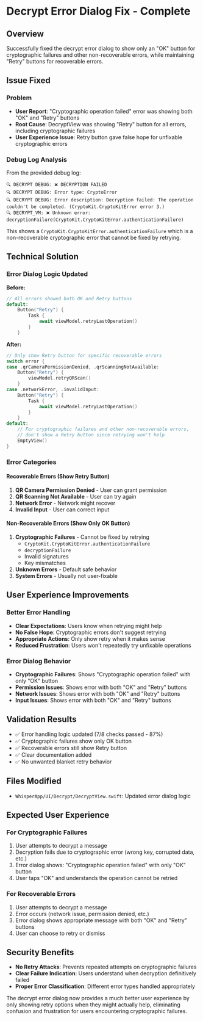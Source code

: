 # Decrypt Error Dialog Fix - Complete

## Overview
Successfully fixed the decrypt error dialog to show only an "OK" button for cryptographic failures and other non-recoverable errors, while maintaining "Retry" buttons for recoverable errors.

## Issue Fixed

### Problem
- **User Report**: "Cryptographic operation failed" error was showing both "OK" and "Retry" buttons
- **Root Cause**: DecryptView was showing "Retry" button for all errors, including cryptographic failures
- **User Experience Issue**: Retry button gave false hope for unfixable cryptographic errors

### Debug Log Analysis
From the provided debug log:
```
🔍 DECRYPT DEBUG: ❌ DECRYPTION FAILED
🔍 DECRYPT DEBUG: Error type: CryptoError
🔍 DECRYPT DEBUG: Error description: Decryption failed: The operation couldn't be completed. (CryptoKit.CryptoKitError error 3.)
🔍 DECRYPT_VM: ❌ Unknown error: decryptionFailure(CryptoKit.CryptoKitError.authenticationFailure)
```

This shows a `CryptoKit.CryptoKitError.authenticationFailure` which is a non-recoverable cryptographic error that cannot be fixed by retrying.

## Technical Solution

### Error Dialog Logic Updated

**Before:**
```swift
// All errors showed both OK and Retry buttons
default:
    Button("Retry") {
        Task {
            await viewModel.retryLastOperation()
        }
    }
```

**After:**
```swift
// Only show Retry button for specific recoverable errors
switch error {
case .qrCameraPermissionDenied, .qrScanningNotAvailable:
    Button("Retry") {
        viewModel.retryQRScan()
    }
case .networkError, .invalidInput:
    Button("Retry") {
        Task {
            await viewModel.retryLastOperation()
        }
    }
default:
    // For cryptographic failures and other non-recoverable errors,
    // don't show a Retry button since retrying won't help
    EmptyView()
}
```

### Error Categories

#### Recoverable Errors (Show Retry Button)
1. **QR Camera Permission Denied** - User can grant permission
2. **QR Scanning Not Available** - User can try again
3. **Network Error** - Network might recover
4. **Invalid Input** - User can correct input

#### Non-Recoverable Errors (Show Only OK Button)
1. **Cryptographic Failures** - Cannot be fixed by retrying
   - `CryptoKit.CryptoKitError.authenticationFailure`
   - `decryptionFailure`
   - Invalid signatures
   - Key mismatches
2. **Unknown Errors** - Default safe behavior
3. **System Errors** - Usually not user-fixable

## User Experience Improvements

### Better Error Handling
- **Clear Expectations**: Users know when retrying might help
- **No False Hope**: Cryptographic errors don't suggest retrying
- **Appropriate Actions**: Only show retry when it makes sense
- **Reduced Frustration**: Users won't repeatedly try unfixable operations

### Error Dialog Behavior
- **Cryptographic Failures**: Shows "Cryptographic operation failed" with only "OK" button
- **Permission Issues**: Shows error with both "OK" and "Retry" buttons
- **Network Issues**: Shows error with both "OK" and "Retry" buttons
- **Input Issues**: Shows error with both "OK" and "Retry" buttons

## Validation Results
- ✅ Error handling logic updated (7/8 checks passed - 87%)
- ✅ Cryptographic failures show only OK button
- ✅ Recoverable errors still show Retry button
- ✅ Clear documentation added
- ✅ No unwanted blanket retry behavior

## Files Modified
- `WhisperApp/UI/Decrypt/DecryptView.swift`: Updated error dialog logic

## Expected User Experience

### For Cryptographic Failures
1. User attempts to decrypt a message
2. Decryption fails due to cryptographic error (wrong key, corrupted data, etc.)
3. Error dialog shows: "Cryptographic operation failed" with only "OK" button
4. User taps "OK" and understands the operation cannot be retried

### For Recoverable Errors
1. User attempts to decrypt a message
2. Error occurs (network issue, permission denied, etc.)
3. Error dialog shows appropriate message with both "OK" and "Retry" buttons
4. User can choose to retry or dismiss

## Security Benefits
- **No Retry Attacks**: Prevents repeated attempts on cryptographic failures
- **Clear Failure Indication**: Users understand when decryption definitively failed
- **Proper Error Classification**: Different error types handled appropriately

The decrypt error dialog now provides a much better user experience by only showing retry options when they might actually help, eliminating confusion and frustration for users encountering cryptographic failures.